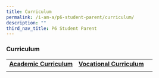 ```yaml
---
title: Curriculum
permalink: /i-am-a/p6-student-parent/curriculum/
description: ""
third_nav_title: P6 Student Parent
---
```

### Curriculum

|  |  |  |
|---|---|---|
| [**Academic Curriculum**](/programmes/academic-curriculum/overview/) | **[Vocational Curriculum](/programmes/vocational-curriculum/)** |
|  |  |  |
